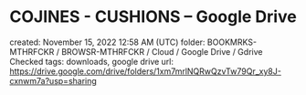 # COJINES - CUSHIONS – Google Drive

created: November 15, 2022 12:58 AM (UTC)
folder: BOOKMRKS-MTHRFCKR / BROWSR-MTHRFCKR / Cloud / Google Drive / Gdrive Checked
tags: downloads, google drive
url: https://drive.google.com/drive/folders/1xm7mrlNQRwQzvTw79Qr_xy8J-cxnwm7a?usp=sharing
